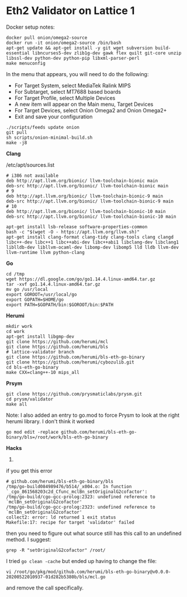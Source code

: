 # Eth2 Validator on Lattice 1

Docker setup notes:

```
docker pull onion/omega2-source
docker run -it onion/omega2-source /bin/bash
apt-get update && apt-get install -y git wget subversion build-essential libncurses5-dev zlib1g-dev gawk flex quilt git-core unzip libssl-dev python-dev python-pip libxml-parser-perl
make menuconfig
```

In the menu that appears, you will need to do the following:
* For Target System, select MediaTek Ralink MIPS
* For Subtarget, select MT7688 based boards
* For Target Profile, select Multiple Devices
* A new item will appear on the Main menu, Target Devices
* For Target Devices, select Onion Omega2 and Onion Omega2+
* Exit and save your configuration

```
./scripts/feeds update onion
git pull
sh scripts/onion-minimal-build.sh
make -j8
```

**Clang**

/etc/apt/sources.list
```
# i386 not available
deb http://apt.llvm.org/bionic/ llvm-toolchain-bionic main
deb-src http://apt.llvm.org/bionic/ llvm-toolchain-bionic main
# 9
deb http://apt.llvm.org/bionic/ llvm-toolchain-bionic-9 main
deb-src http://apt.llvm.org/bionic/ llvm-toolchain-bionic-9 main
# 10
deb http://apt.llvm.org/bionic/ llvm-toolchain-bionic-10 main
deb-src http://apt.llvm.org/bionic/ llvm-toolchain-bionic-10 main
```
```
apt-get install lsb-release software-properties-common
bash -c "$(wget -O - https://apt.llvm.org/llvm.sh)"
apt-get install clang-format clang-tidy clang-tools clang clangd libc++-dev libc++1 libc++abi-dev libc++abi1 libclang-dev libclang1 liblldb-dev libllvm-ocaml-dev libomp-dev libomp5 lld lldb llvm-dev llvm-runtime llvm python-clang
```
**Go**

```
cd /tmp
wget https://dl.google.com/go/go1.14.4.linux-amd64.tar.gz
tar -xvf go1.14.4.linux-amd64.tar.gz
mv go /usr/local
export GOROOT=/usr/local/go
export GOPATH=$HOME/go
export PATH=$GOPATH/bin:$GOROOT/bin:$PATH
```

**Herumi**

 ```
mkdir work
cd work
apt-get install libgmp-dev
git clone https://github.com/herumi/mcl
git clone https://github.com/herumi/bls
# lattice-validator branch
git clone https://github.com/herumi/bls-eth-go-binary 
git clone https://github.com/herumi/cybozulib.git
cd bls-eth-go-binary
make CXX=clang++-10 mips_all
```

**Prsym**

```
git clone https://github.com/prysmaticlabs/prysm.git
cd prysm/validator
make all
```

Note: I also added an entry to go.mod to force Prysm to look at the right herumi library.  I don't think it worked

```
go mod edit -replace github.com/herumi/bls-eth-go-binary/bls=/root/work/bls-eth-go-binary
```

**Hacks**

1)

if you get this error

```
# github.com/herumi/bls-eth-go-binary/bls
/tmp/go-build084989476/b514/_x004.o: In function `_cgo_861568203c2d_Cfunc_mclBn_setOriginalG2cofactor':
/tmp/go-build/cgo-gcc-prolog:2323: undefined reference to `mclBn_setOriginalG2cofactor'
/tmp/go-build/cgo-gcc-prolog:2323: undefined reference to `mclBn_setOriginalG2cofactor'
collect2: error: ld returned 1 exit status
Makefile:17: recipe for target 'validator' failed
```

then you need to figure out what source still has this call to an undefined method.  I suggest:

```
grep -R "setOriginalG2cofactor" /root/
```

I tried `go clean -cache` but ended up having to change the file:

```
vi /root/go/pkg/mod/github.com/herumi/bls-eth-go-binary@v0.0.0-20200522010937-01d282b5380b/bls/mcl.go
```

and remove the call specifically.


